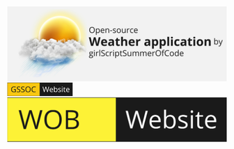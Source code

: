 <div align="center" dir="auto">
  <themed-picture data-catalyst-inline="true" data-catalyst=""><picture>
    <img alt="Ktor logo" src="https://github.com/Nayanpatel48/weatherApp_rapidApi_Project/blob/main/04_Images/image_md1.jpg?raw=true" style="visibility:visible;max-width:100%;">
  </picture></themed-picture>
</div>
<a href="https://gssoc.girlscript.tech/project" rel="nofollow"><img src="https://github.com/Nayanpatel48/weatherApp_rapidApi_Project/blob/main/04_Images/image_md2.jpg?raw=true" alt="Official JetBrains project" data-canonical-src="http://jb.gg/badges/official.svg" style="width:150px;">
</a>
<a href="https://gs-wob.vercel.app/wob" rel="nofollow"><img src="https://github.com/Nayanpatel48/weatherApp_rapidApi_Project/blob/main/04_Images/image_md3.jpg?raw=true" alt="Maven Central" data-canonical-src="https://img.shields.io/maven-central/v/io.ktor/ktor" style="max-width: 100%;">
</a>
